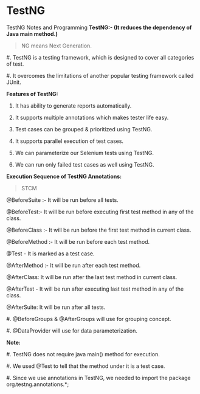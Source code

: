 # TestNG
TestNG Notes and Programming
**TestNG:- (It reduces the dependency of Java main method.)**

> NG means Next Generation.

#. TestNG is a testing framework, which is designed to cover all categories of test.

#. It overcomes the limitations of another popular testing framework called JUnit.

**Features of TestNG:**

1. It has ability to generate reports automatically.

2. It supports multiple annotations which makes tester life easy.

3. Test cases can be grouped & prioritized using TestNG.

4. It supports parallel execution of test cases.

5. We can parameterize our Selenium tests using TestNG.

6. We can run only failed test cases as well using TestNG.

**Execution Sequence of TestNG Annotations:**

> STCM

@BeforeSuite :- It will be run before all tests.

@BeforeTest:- It will be run before executing first test method in any of the class. 

@BeforeClass :- It will be run before the first test method in current class.

@BeforeMethod :- It will be run before each test method.

@Test - It is marked as a test case.

@AfterMethod :- It will be run after each test method.

@AfterClass: It will be run after the last test method in current class.

@AfterTest - It will be run after executing last test method in any of the class.

@AfterSuite: It will be run after all tests.

#. @BeforeGroups & @AfterGroups will use for grouping concept. 

#. @DataProvider will use for data parameterization.

**Note:**

#. TestNG does not require java main() method for execution.

#. We used @Test to tell that the method under it is a test case.

#. Since we use annotations in TestNG, we needed to import the package org.testng.annotations.*; 
